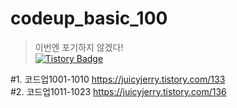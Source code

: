 # codeup_basic_100
> 이번엔 포기하지 않겠다!   
[![Tistory Badge](https://img.shields.io/badge/-이정환블로그-c92020?style=flat&link=https://juicyjerry.tistory.com/category/Problem%20Solving/%EC%BD%94%EB%93%9C%EC%97%85%20%EA%B8%B0%EC%B4%88%20100%EC%A0%9C)](https://juicyjerry.tistory.com/category/Problem%20Solving/%EC%BD%94%EB%93%9C%EC%97%85%20%EA%B8%B0%EC%B4%88%20100%EC%A0%9C)


    
#1. 코드업1001-1010 https://juicyjerry.tistory.com/133   
#2. 코드업1011-1023 https://juicyjerry.tistory.com/136
